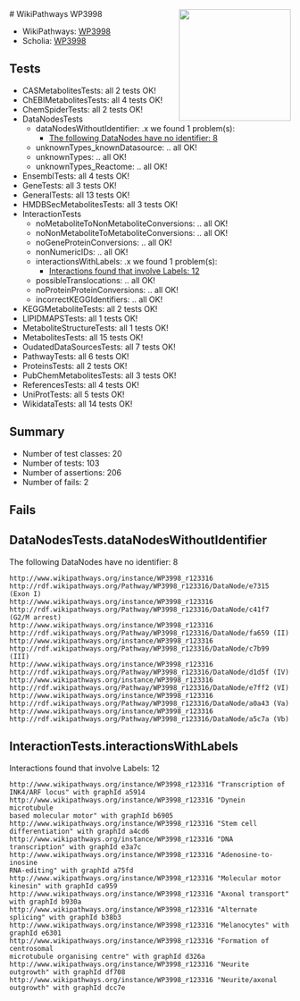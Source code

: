 <img style="float: right; width: 200px" src="https://upload.wikimedia.org/wikipedia/commons/thumb/8/83/Wplogo_with_text_500.png/640px-Wplogo_with_text_500.png" />
# WikiPathways WP3998

* WikiPathways: [WP3998](https://new.wikipathways.org/pathways/WP3998)
* Scholia: [WP3998](https://scholia.toolforge.org/wikipathways/WP3998)
## Tests
* CASMetabolitesTests: all 2 tests OK!
* ChEBIMetabolitesTests: all 4 tests OK!
* ChemSpiderTests: all 2 tests OK!
* DataNodesTests
    * dataNodesWithoutIdentifier: .x we found 1 problem(s):
        * [The following DataNodes have no identifier: 8](#d2d32fa7)
    * unknownTypes_knownDatasource: .. all OK!
    * unknownTypes: .. all OK!
    * unknownTypes_Reactome: .. all OK!
* EnsemblTests: all 4 tests OK!
* GeneTests: all 3 tests OK!
* GeneralTests: all 13 tests OK!
* HMDBSecMetabolitesTests: all 3 tests OK!
* InteractionTests
    * noMetaboliteToNonMetaboliteConversions: .. all OK!
    * noNonMetaboliteToMetaboliteConversions: .. all OK!
    * noGeneProteinConversions: .. all OK!
    * nonNumericIDs: .. all OK!
    * interactionsWithLabels: .x we found 1 problem(s):
        * [Interactions found that involve Labels: 12](#fe97a8ba)
    * possibleTranslocations: .. all OK!
    * noProteinProteinConversions: .. all OK!
    * incorrectKEGGIdentifiers: .. all OK!
* KEGGMetaboliteTests: all 2 tests OK!
* LIPIDMAPSTests: all 1 tests OK!
* MetaboliteStructureTests: all 1 tests OK!
* MetabolitesTests: all 15 tests OK!
* OudatedDataSourcesTests: all 7 tests OK!
* PathwayTests: all 6 tests OK!
* ProteinsTests: all 2 tests OK!
* PubChemMetabolitesTests: all 3 tests OK!
* ReferencesTests: all 4 tests OK!
* UniProtTests: all 5 tests OK!
* WikidataTests: all 14 tests OK!


## Summary

* Number of test classes: 20
* Number of tests: 103
* Number of assertions: 206
* Number of fails: 2

## Fails

<a name="d2d32fa7" />

## DataNodesTests.dataNodesWithoutIdentifier

The following DataNodes have no identifier: 8
```
http://www.wikipathways.org/instance/WP3998_r123316 http://rdf.wikipathways.org/Pathway/WP3998_r123316/DataNode/e7315 (Exon I)
http://www.wikipathways.org/instance/WP3998_r123316 http://rdf.wikipathways.org/Pathway/WP3998_r123316/DataNode/c41f7 (G2/M arrest)
http://www.wikipathways.org/instance/WP3998_r123316 http://rdf.wikipathways.org/Pathway/WP3998_r123316/DataNode/fa659 (II)
http://www.wikipathways.org/instance/WP3998_r123316 http://rdf.wikipathways.org/Pathway/WP3998_r123316/DataNode/c7b99 (III)
http://www.wikipathways.org/instance/WP3998_r123316 http://rdf.wikipathways.org/Pathway/WP3998_r123316/DataNode/d1d5f (IV)
http://www.wikipathways.org/instance/WP3998_r123316 http://rdf.wikipathways.org/Pathway/WP3998_r123316/DataNode/e7ff2 (VI)
http://www.wikipathways.org/instance/WP3998_r123316 http://rdf.wikipathways.org/Pathway/WP3998_r123316/DataNode/a0a43 (Va)
http://www.wikipathways.org/instance/WP3998_r123316 http://rdf.wikipathways.org/Pathway/WP3998_r123316/DataNode/a5c7a (Vb)
```

<a name="fe97a8ba" />

## InteractionTests.interactionsWithLabels

Interactions found that involve Labels: 12
```
http://www.wikipathways.org/instance/WP3998_r123316 "Transcription of 
INK4/ARF locus" with graphId a5914
http://www.wikipathways.org/instance/WP3998_r123316 "Dynein microtubule 
based molecular motor" with graphId b6905
http://www.wikipathways.org/instance/WP3998_r123316 "Stem cell 
differentiation" with graphId a4cd6
http://www.wikipathways.org/instance/WP3998_r123316 "DNA transcription" with graphId e3a7c
http://www.wikipathways.org/instance/WP3998_r123316 "Adenosine-to-inosine
RNA-editing" with graphId a75fd
http://www.wikipathways.org/instance/WP3998_r123316 "Molecular motor 
kinesin" with graphId ca959
http://www.wikipathways.org/instance/WP3998_r123316 "Axonal transport" with graphId b930a
http://www.wikipathways.org/instance/WP3998_r123316 "Alternate splicing" with graphId b38b3
http://www.wikipathways.org/instance/WP3998_r123316 "Melanocytes" with graphId e6301
http://www.wikipathways.org/instance/WP3998_r123316 "Formation of centrosomal
microtubule organising centre" with graphId d326a
http://www.wikipathways.org/instance/WP3998_r123316 "Neurite outgrowth" with graphId df708
http://www.wikipathways.org/instance/WP3998_r123316 "Neurite/axonal 
outgrowth" with graphId dcc7e
```

